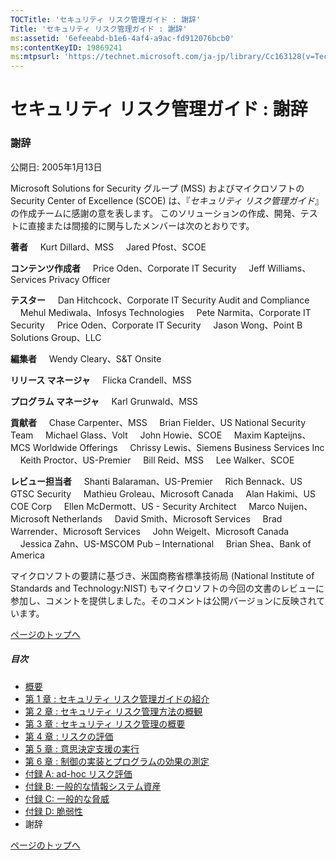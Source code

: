 ```yaml
---
TOCTitle: 'セキュリティ リスク管理ガイド : 謝辞'
Title: 'セキュリティ リスク管理ガイド : 謝辞'
ms:assetid: '6efeeabd-b1e6-4af4-a9ac-fd912076bcb0'
ms:contentKeyID: 19869241
ms:mtpsurl: 'https://technet.microsoft.com/ja-jp/library/Cc163128(v=TechNet.10)'
---
```


セキュリティ リスク管理ガイド : 謝辞
====================================

### 謝辞

公開日: 2005年1月13日

Microsoft Solutions for Security グループ (MSS) およびマイクロソフトの Security Center of Excellence (SCOE) は、『*セキュリティ リスク管理ガイド*』の作成チームに感謝の意を表します。 このソリューションの作成、開発、テストに直接または間接的に関与したメンバーは次のとおりです。  

**著者**
    Kurt Dillard、MSS
    Jared Pfost、SCOE

**コンテンツ作成者**
    Price Oden、Corporate IT Security
    Jeff Williams、Services Privacy Officer

**テスター**
    Dan Hitchcock、Corporate IT Security Audit and Compliance
    Mehul Mediwala、Infosys Technologies
    Pete Narmita、Corporate IT Security
    Price Oden、Corporate IT Security
    Jason Wong、Point B Solutions Group、LLC

**編集者**
    Wendy Cleary、S&T Onsite

**リリース マネージャ**
    Flicka Crandell、MSS

**プログラム マネージャ**
    Karl Grunwald、MSS

**貢献者**
    Chase Carpenter、MSS
    Brian Fielder、US National Security Team
    Michael Glass、Volt
    John Howie、SCOE
    Maxim Kapteijns、MCS Worldwide Offerings
    Chrissy Lewis、Siemens Business Services Inc
    Keith Proctor、US-Premier
    Bill Reid、MSS
    Lee Walker、SCOE

**レビュー担当者**
    Shanti Balaraman、US-Premier
    Rich Bennack、US GTSC Security
    Mathieu Groleau、Microsoft Canada
    Alan Hakimi、US COE Corp
    Ellen McDermott、US - Security Architect
    Marco Nuijen、Microsoft Netherlands
    David Smith、Microsoft Services
    Brad Warrender、Microsoft Services
    John Weigelt、Microsoft Canada
    Jessica Zahn、US-MSCOM Pub – International
    Brian Shea、Bank of America

マイクロソフトの要請に基づき、米国商務省標準技術局 (National Institute of Standards and Technology:NIST) もマイクロソフトの今回の文書のレビューに参加し、コメントを提供しました。そのコメントは公開バージョンに反映されています。

[](#mainsection)[ページのトップへ](#mainsection)

##### 目次

-   [概要](https://technet.microsoft.com/ja-jp/library/b3e09f12-b0dc-4a9d-946c-ac092c2994eb(v=TechNet.10))
-   [第 1 章 : セキュリティ リスク管理ガイドの紹介](https://technet.microsoft.com/ja-jp/library/23a5cdd6-e148-4663-95d5-22f9a45ba0a7(v=TechNet.10))
-   [第 2 章 : セキュリティ リスク管理方法の概観](https://technet.microsoft.com/ja-jp/library/fbab4700-db53-4bfc-a595-3f5ec41291d7(v=TechNet.10))
-   [第 3 章 : セキュリティ リスク管理の概要](https://technet.microsoft.com/ja-jp/library/fc9856f8-d963-4046-9700-46b8a60a4d07(v=TechNet.10))
-   [第 4 章 : リスクの評価](https://technet.microsoft.com/ja-jp/library/1f2374e3-921d-4261-9aac-2ce6f594b5a8(v=TechNet.10))
-   [第 5 章 : 意思決定支援の実行](https://technet.microsoft.com/ja-jp/library/c07e7a11-1eb6-4335-9d81-d8c6b8184959(v=TechNet.10))
-   [第 6 章 : 制御の実装とプログラムの効果の測定](https://technet.microsoft.com/ja-jp/library/d75cfc15-9a52-4d66-b13c-fab1e5ae57c4(v=TechNet.10))
-   [付録 A: ad-hoc リスク評価](https://technet.microsoft.com/ja-jp/library/b06cc97f-2aaa-4ce3-8b84-b708d7069ade(v=TechNet.10))
-   [付録 B: 一般的な情報システム資産](https://technet.microsoft.com/ja-jp/library/ff59725b-d61b-48f7-9019-9f2f6c59e2d4(v=TechNet.10))
-   [付録 C: 一般的な脅威](https://technet.microsoft.com/ja-jp/library/bc5eff74-2fea-4373-9658-3080c7319054(v=TechNet.10))
-   [付録 D: 脆弱性](https://technet.microsoft.com/ja-jp/library/dc2cb11c-5cc0-4eac-b483-ddc96083011c(v=TechNet.10))
-   謝辞

[](#mainsection)[ページのトップへ](#mainsection)
